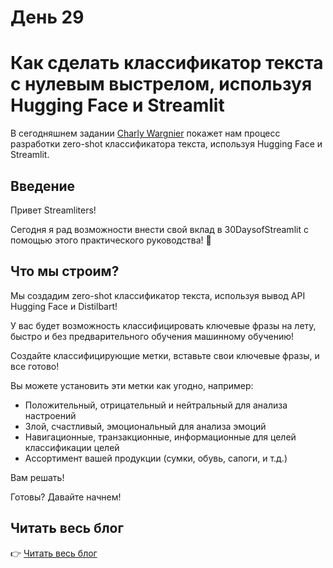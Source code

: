 # День 29

# **Как сделать классификатор текста с нулевым выстрелом, используя Hugging Face и Streamlit**

В сегодняшнем задании [Charly Wargnier](https://twitter.com/DataChaz) покажет нам процесс разработки zero-shot классификатора текста, используя Hugging Face и Streamlit.

## **Введение**

Привет Streamliters!

Сегодня я рад возможности внести свой вклад в 30DaysofStreamlit с помощью этого практического руководства! 🎈

## **Что мы строим?**

Мы создадим zero-shot классификатор текста, используя вывод API Hugging Face и Distilbart!

У вас будет возможность классифицировать ключевые фразы на лету, быстро и без предварительного обучения машинному обучению!

Создайте классифицирующие метки, вставьте свои ключевые фразы, и все готово!

Вы можете установить эти метки как угодно, например:

- Положительный, отрицательный и нейтральный для анализа настроений
- Злой, счастливый, эмоциональный для анализа эмоций
- Навигационные, транзакционные, информационные для целей классификации целей
- Ассортимент вашей продукции (сумки, обувь, сапоги, и т.д.)

Вам решать!

Готовы? Давайте начнем!

## **Читать весь блог**

👉 [Читать весь блог](https://www.charlywargnier.com/post/how-to-create-a-zero-shot-learning-text-classifier-using-hugging-face-and-streamlit)
